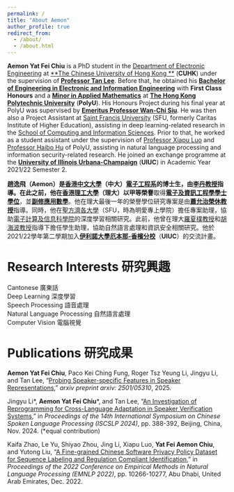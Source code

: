 ```yaml
---
permalink: /
title: "About Aemon"
author_profile: true
redirect_from: 
  - /about/
  - /about.html
---
```


**Aemon Yat Fei Chiu** is a PhD student in the [Department of Electronic Engineering](https://www.ee.cuhk.edu.hk/en-gb/) at [**The Chinese University of Hong Kong **](https://www.cuhk.edu.hk/english/index.html) (**CUHK**) under the supervision of [**Professor Tan Lee**](https://www.ee.cuhk.edu.hk/en-gb/people/academic-staff/professors/prof-tan-lee). Before that, he obtained his [**Bachelor of Engineering in Electronic and Information Engineering**](https://www.polyu.edu.hk/eee/) with **First Class Honours** and a [**Minor in Applied Mathematics**](https://www.polyu.edu.hk/ama/) at [**The Hong Kong Polytechnic University**](https://www.polyu.edu.hk/) (**PolyU**). His Honours Project during his final year at PolyU was supervised by [**Emeritus Professor Wan-Chi Siu**](https://www.polyu.edu.hk/eee/people/academic-staff-and-teaching-staff/emeritus_prof-siu-wc/). He was then also a Project Assistant at [Saint Francis University](https://www.sfu.edu.hk/en/home/index.html) (SFU, formerly Caritas Institute of Higher Education), assisting in deep learning-related research in the [School of Computing and Information Sciences](https://cis.sfu.edu.hk/). Prior to that, he worked as a student assistant under the supervision of [Professor Xiapu Luo](https://www.polyu.edu.hk/comp/people/academic-staff/prof-luo-xiapu-daniel/) and [Professor Haibo Hu](https://www.polyu.edu.hk/eee/people/academic-staff-and-teaching-staff/prof-hu-haibo/) of PolyU, assisting in natural language processing and information security-related research. He joined an exchange programme at the [**University of Illinois Urbana-Champaign**](https://illinois.edu/) (**UIUC**) in Academic Year 2021/22 Semester 2.

**趙逸飛（Aemon）**是[**香港中文大學**](https://www.cuhk.edu.hk/chinese/index.html)（**中大**）[電子工程系](https://www.ee.cuhk.edu.hk/zh-tw/)的博士生，由[**李丹教授**](https://www.ee.cuhk.edu.hk/zh-tw/people/academic-staff/professors/prof-tan-lee)指導。在此之前，他在[**香港理工大學**](https://www.polyu.edu.hk/tc/)（**理大**）以**甲等榮譽**取得[**電子及資訊工程學學士學位**](https://www.polyu.edu.hk/eee/)，並[**副修應用數學**](https://www.polyu.edu.hk/ama/)。他在理大最後一年的榮譽學位研究專案是由[**蕭允治榮休教授**](https://www.polyu.edu.hk/eee/people/academic-staff-and-teaching-staff/emeritus_prof-siu-wc/)指導。同時，他在[聖方濟各大學](https://www.sfu.edu.hk/tc/home/index.html)（SFU，時為明愛專上學院）擔任專案助理，協助[電子計算及信息科學院](https://cis.sfu.edu.hk/index-fanti.html)的深度學習相關研究。此前，他曾在理大[羅夏樸教授](https://www.polyu.edu.hk/comp/people/academic-staff/prof-luo-xiapu-daniel/)和[胡海波教授](https://www.polyu.edu.hk/eee/people/academic-staff-and-teaching-staff/prof-hu-haibo/)指導下擔任學生助理，協助自然語言處理和資訊安全相關研究。他於2021/22學年第二學期加入[**伊利諾大學厄本那-香檳分校**](https://illinois.edu/)（**UIUC**）的交流計畫。

Research Interests 研究興趣
======
Cantonese 廣東話<br>
Deep Learning 深度學習<br>
Speech Processing 語音處理<br>
Natural Language Processing 自然語言處理<br>
Computer Vision 電腦視覺

Publications 研究成果
======
**Aemon Yat Fei Chiu**, Paco Kei Ching Fung, Roger Tsz Yeung Li, Jingyu Li, and Tan Lee, “[Probing Speaker-specific Features in Speaker Representations](https://arxiv.org/abs/2501.05310),” *arxiv preprint arxiv: 2501/05310*, 2025.

Jingyu Li\*, **Aemon Yat Fei Chiu**\*, and Tan Lee, “[An Investigation of Reprogramming for Cross-Language Adaptation in Speaker Verification Systems](https://ieeexplore.ieee.org/document/10800573/),” in *Proceedings of the 14th International Symposium on Chinese Spoken Language Processing (ISCSLP 2024)*, pp. 388-392, Beijing, China, Nov. 2024. (*equal contribution)

Kaifa Zhao, Le Yu, Shiyao Zhou, Jing Li, Xiapu Luo, **Yat Fei Aemon Chiu**, and Yutong Liu, “[A Fine-grained Chinese Software Privacy Policy Dataset for Sequence Labeling and Regulation Compliant Identification](https://aclanthology.org/2022.emnlp-main.700/),” in *Proceedings of the 2022 Conference on Empirical Methods in Natural Language Processing (EMNLP 2022)*, pp. 10266-10277, Abu Dhabi, United Arab Emirates, Dec. 2022.
